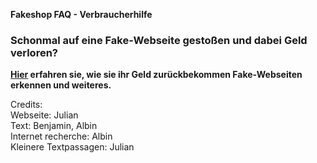 **Fakeshop FAQ - Verbraucherhilfe**
### Schonmal auf eine Fake-Webseite gestoßen und dabei Geld verloren?
**[Hier](https://mrahmalo.github.io/fakeshop-faq/faq) erfahren sie, wie sie ihr Geld zurückbekommen Fake-Webseiten erkennen und weiteres.**


Credits:    
Webseite: Julian  
Text: Benjamin, Albin  
Internet recherche: Albin   
Kleinere Textpassagen: Julian   
